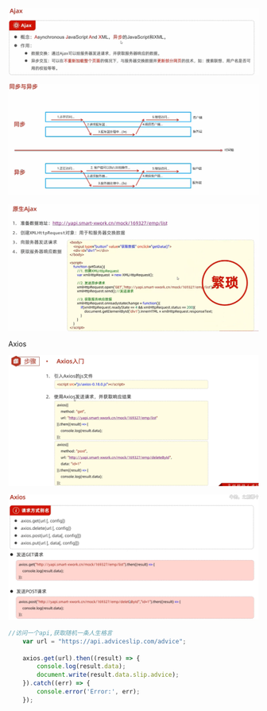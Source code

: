 ![image-20240818183109001](imgs/image-20240818183109001.png)

![image-20240819095837231](imgs/image-20240819095837231.png)

![image-20240819101125986](imgs/image-20240819101125986.png)

Axios

![image-20240819123859989](imgs/image-20240819123859989.png)

![image-20240819145342969](imgs/image-20240819145342969.png)

```js
//访问一个api,获取随机一条人生格言
    var url = "https://api.adviceslip.com/advice";

    axios.get(url).then((result) => {
        console.log(result.data);
        document.write(result.data.slip.advice);
    }).catch((err) => {
        console.error('Error:', err);
    });
```

